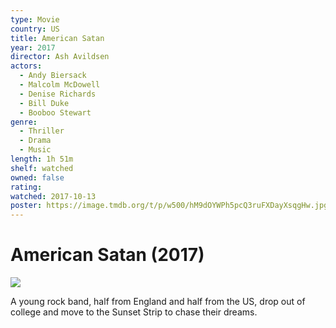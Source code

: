 ```yaml
---
type: Movie
country: US
title: American Satan
year: 2017
director: Ash Avildsen
actors:
  - Andy Biersack
  - Malcolm McDowell
  - Denise Richards
  - Bill Duke
  - Booboo Stewart
genre:
  - Thriller
  - Drama
  - Music
length: 1h 51m
shelf: watched
owned: false
rating:
watched: 2017-10-13
poster: https://image.tmdb.org/t/p/w500/hM9dOYWPh5pcQ3ruFXDayXsqgHw.jpg
---
```


# American Satan (2017)

![](https://image.tmdb.org/t/p/w500/hM9dOYWPh5pcQ3ruFXDayXsqgHw.jpg)

A young rock band, half from England and half from the US, drop out of college and move to the Sunset Strip to chase their dreams.